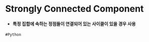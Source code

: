 # Strongly Connected Component
<h4>
  
  - 특정 집합에 속하는 정점들이 연결되어 있는 사이클이 있을 경우 사용<br>
    
</h4>

```
#Python


```
